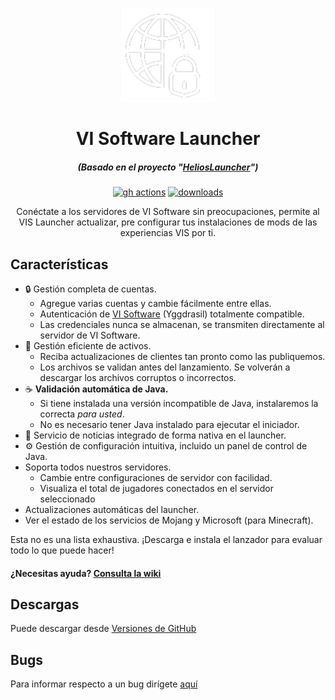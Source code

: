 
<p align="center"><img src="./app/assets/images/SealCircle.png" width="150px" height="150px" alt="vi software"></p>

<h1 align="center">VI Software Launcher</h1>

<em><h5 align="center">(Basado en el proyecto "[HeliosLauncher](https://github.com/dscalzi/helioslauncher)")</h5></em>


[<p align="center"><img src="https://img.shields.io/github/actions/workflow/status/VI-Software/vis-launcher/build.yml?branch=master&style=for-the-badge" alt="gh actions">](https://github.com/VI-Software/vis-launcher/actions) [<img src="https://img.shields.io/github/downloads/VI-Software/vis-launcher/total.svg?style=for-the-badge" alt="downloads">](https://github.com/VI-Software/vis-launcher/releases)

<p align="center">Conéctate a los servidores de VI Software sin preocupaciones, permite al VIS Launcher actualizar, pre configurar tus instalaciones de mods de las experiencias VIS por ti.</p>


## Características

* 🔒 Gestión completa de cuentas.
   * Agregue varias cuentas y cambie fácilmente entre ellas.
   * Autenticación de [VI Software](https://authserver-vis.galnod.com) (Yggdrasil) totalmente compatible.
   * Las credenciales nunca se almacenan, se transmiten directamente al servidor de VI Software.
* 📂 Gestión eficiente de activos.
   * Reciba actualizaciones de clientes tan pronto como las publiquemos.
   * Los archivos se validan antes del lanzamiento. Se volverán a descargar los archivos corruptos o incorrectos.
* ☕ **Validación automática de Java.**
   * Si tiene instalada una versión incompatible de Java, instalaremos la correcta *para usted*.
   * No es necesario tener Java instalado para ejecutar el iniciador.
* 📰 Servicio de noticias integrado de forma nativa en el launcher.
* ⚙️ Gestión de configuración intuitiva, incluido un panel de control de Java.
* Soporta todos nuestros servidores.
   * Cambie entre configuraciones de servidor con facilidad.
   * Visualiza el total de jugadores conectados en el servidor seleccionado
* Actualizaciones automáticas del launcher.
* Ver el estado de los servicios de Mojang y Microsoft (para Minecraft).

Esta no es una lista exhaustiva. ¡Descarga e instala el lanzador para evaluar todo lo que puede hacer!

#### ¿Necesitas ayuda? [Consulta la wiki](https://docs-vis.galnod.com/vi-software/vis-launcher)


## Descargas

Puede descargar desde [Versiones de GitHub](https://github.com/VI-Software/vis-launcher)

## Bugs

Para informar respecto a un bug dirígete [aquí](https://github.com/VI-Software/vis-launcher/issues)
